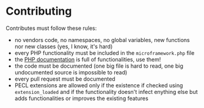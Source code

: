 # Contributing

Contributes must follow these rules:

 * no vendors code, no namespaces, no global variables, new functions nor new classes (yes, I know, it's hard)
 * every PHP functionality must be included in the `microframework.php` file
 * the [PHP documentation](http://php.net/manual/en/indexes.functions.php) is full of functionalities, use them!
 * the code must be documented (one big file is hard to read, one big undocumented source is impossible to read)
 * every pull request must be documented
 * PECL extensions are allowed only if the existence if checked using `extension_loaded` and if the functionality doesn't infect enything else but adds functionalities or improves the existing features

